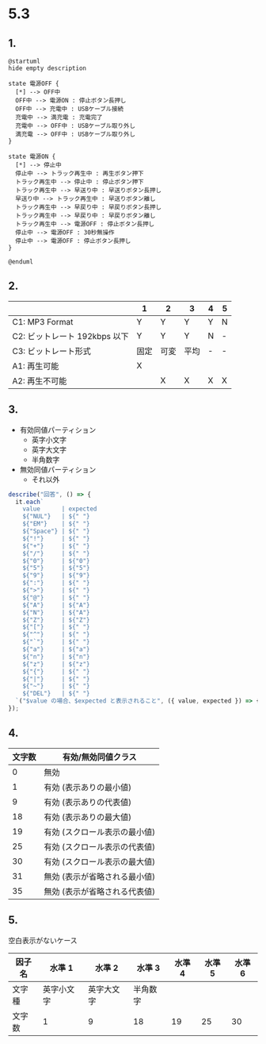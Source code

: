 # 5.3

## 1.

```puml
@startuml
hide empty description

state 電源OFF {
  [*] --> OFF中
  OFF中 --> 電源ON : 停止ボタン長押し
  OFF中 --> 充電中 : USBケーブル接続
  充電中 --> 満充電 : 充電完了
  充電中 --> OFF中 : USBケーブル取り外し
  満充電 --> OFF中 : USBケーブル取り外し
}

state 電源ON {
  [*] --> 停止中
  停止中 --> トラック再生中 : 再生ボタン押下
  トラック再生中 --> 停止中 : 停止ボタン押下
  トラック再生中 --> 早送り中 : 早送りボタン長押し
  早送り中 --> トラック再生中 : 早送りボタン離し
  トラック再生中 --> 早戻り中 : 早戻りボタン長押し
  トラック再生中 --> 早戻り中 : 早戻りボタン離し
  トラック再生中 --> 電源OFF : 停止ボタン長押し
  停止中 --> 電源OFF : 30秒無操作
  停止中 --> 電源OFF : 停止ボタン長押し
}

@enduml
```

## 2.

|                               | 1    | 2    | 3    | 4   | 5   |
| ----------------------------- | ---- | ---- | ---- | --- | --- |
| C1: MP3 Format                | Y    | Y    | Y    | Y   | N   |
| C2: ビットレート 192kbps 以下 | Y    | Y    | Y    | N   | -   |
| C3: ビットレート形式          | 固定 | 可変 | 平均 | -   | -   |
| A1: 再生可能                  | X    |      |      |     |     |
| A2: 再生不可能                |      | X    | X    | X   | X   |

## 3.

- 有効同値パーティション
  - 英字小文字
  - 英字大文字
  - 半角数字
- 無効同値パーティション
  - それ以外

```ts
describe("回答", () => {
  it.each`
    value      | expected
    ${"NUL"}   | ${" "}
    ${"EM"}    | ${" "}
    ${"Space"} | ${" "}
    ${"!"}     | ${" "}
    ${"+"}     | ${" "}
    ${"/"}     | ${" "}
    ${"0"}     | ${"0"}
    ${"5"}     | ${"5"}
    ${"9"}     | ${"9"}
    ${":"}     | ${" "}
    ${">"}     | ${" "}
    ${"@"}     | ${" "}
    ${"A"}     | ${"A"}
    ${"N"}     | ${"A"}
    ${"Z"}     | ${"Z"}
    ${"["}     | ${" "}
    ${"^"}     | ${" "}
    ${"`"}     | ${" "}
    ${"a"}     | ${"a"}
    ${"n"}     | ${"n"}
    ${"z"}     | ${"z"}
    ${"{"}     | ${" "}
    ${"|"}     | ${" "}
    ${"~"}     | ${" "}
    ${"DEL"}   | ${" "}
  `("$value の場合、$expected と表示されること", ({ value, expected }) => {});
});
```

## 4.

| 文字数 | 有効/無効同値クラス           |
| ------ | ----------------------------- |
| 0      | 無効                          |
| 1      | 有効 (表示ありの最小値)       |
| 9      | 有効 (表示ありの代表値)       |
| 18     | 有効 (表示ありの最大値)       |
| 19     | 有効 (スクロール表示の最小値) |
| 25     | 有効 (スクロール表示の代表値) |
| 30     | 有効 (スクロール表示の最大値) |
| 31     | 無効 (表示が省略される最小値) |
| 35     | 無効 (表示が省略される代表値) |

## 5.

空白表示がないケース

| 因子名 | 水準 1     | 水準 2     | 水準 3   | 水準 4 | 水準 5 | 水準 6 |
| ------ | ---------- | ---------- | -------- | ------ | ------ | ------ |
| 文字種 | 英字小文字 | 英字大文字 | 半角数字 |        |        |        |
| 文字数 | 1          | 9          | 18       | 19     | 25     | 30     |
